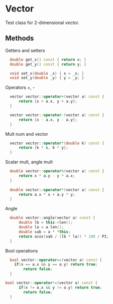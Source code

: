 # Vector
Test class for 2-dimensional vector.
## Methods
Getters and setters
```cpp
  double get_x() const { return x; }
  double get_y() const { return y; }

  void set_x(double _x) { x = _x; }
  void set_y(double _y) { y = _y; }
```
Operators +, -
```cpp
  vector vector::operator+(vector a) const {
      return {x + a.x, y + a.y};
  }

  vector vector::operator-(vector a) const {
      return {x - a.x, y - a.y};
  }
```

Mult num and vector
```cpp
  vector vector::operator*(double k) const {
      return {k * x, k * y};
  }
```

Scalar mult, angle mult
```cpp
  double vector::operator%(vector a) const {
      return x * a.y - y * a.x;
  }
  
  double vector::operator*(vector a) const {
      return a.x * x + a.y * y;
  }
```

Angle
```cpp
  double vector::angle(vector a) const {
      double lb = this->len();
      double la = a.len();
      double sab = a * *this;
      return acos(sab / (lb * la)) * 180 / PI;
  }
```

Bool operations
```cpp
  bool vector::operator==(vector a) const {
    if(x == a.x && y == a.y) return true;
        return false;
  }

bool vector::operator!=(vector a) const {
      if(x != a.x && y != a.y) return true;
        return false;
  }
```
